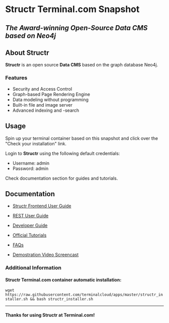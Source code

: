 # **Structr** Terminal.com Snapshot
*The Award-winning Open-Source Data CMS based on Neo4j*
---
## About Structr
**Structr** is an open source **Data CMS** based on the graph database Neo4j. 

### Features
- Security and Access Control
- Graph-based Page Rendering Engine
- Data modeling without programming
- Built-in file and image server
- Advanced indexing and -search


## Usage
Spin up your terminal container based on this snapshot and click over the "Check your installation" link.

Login to **Structr** using the following default credentials:
- Username: admin
- Password: admin

Check documentation section for guides and tutorials. 


## Documentation
- [Structr Frontend User Guide](http://docs.structr.org/frontend-user-guide)
- [REST User Guide](http://docs.structr.org/rest-user-guide)
- [Developer Guide](http://docs.structr.org/dev-guide)
- [Official Tutorials](http://docs.structr.org/tutorials)
- [FAQs](http://docs.structr.org/faq)

- [Demostration Video Screencast](http://vimeo.com/93482196)

### Additional Information
#### Structr Terminal.com container automatic installation:
`wget https://raw.githubusercontent.com/terminalcloud/apps/master/structr_installer.sh && bash structr_installer.sh`

---

#### Thanks for using Structr at Terminal.com!